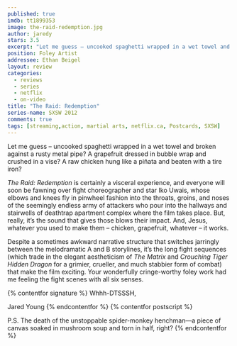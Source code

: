 ```yaml
---
published: true
imdb: tt1899353
image: the-raid-redemption.jpg
author: jaredy
stars: 3.5
excerpt: "Let me guess – uncooked spaghetti wrapped in a wet towel and broken against a rusty metal pipe? A grapefruit dressed in bubble wrap and crushed in a vise? A raw chicken hung like a piñata and beaten with a tire iron?"
position: Foley Artist
addressee: Ethan Beigel
layout: review
categories:
  - reviews
  - series
  - netflix
  - on-video
title: "The Raid: Redemption"
series-name: SXSW 2012
comments: true
tags: [streaming,action, martial arts, netflix.ca, Postcards, SXSW]
---
```

Let me guess – uncooked spaghetti wrapped in a wet towel and broken against a rusty metal pipe? A grapefruit dressed in bubble wrap and crushed in a vise? A raw chicken hung like a piñata and beaten with a tire iron? 

*The Raid: Redemption* is certainly a visceral experience, and everyone will soon be fawning over fight choreographer and star Iko Uwais, whose elbows and knees fly in pinwheel fashion into the throats, groins, and noses of the seemingly endless army of attackers who pour into the hallways and stairwells of deathtrap apartment complex where the film takes place. But, really, it’s the sound that gives those blows their impact. And, Jesus, whatever you used to make them – chicken, grapefruit, whatever – it works.

Despite a sometimes awkward narrative structure that switches jarringly between the melodramatic A and B storylines, it’s the long fight sequences (which trade in the elegant aestheticism of *The Matrix* and *Crouching Tiger Hidden Dragon* for a grimier, crueller, and much stabbier form of combat) that make the film exciting. Your wonderfully cringe-worthy foley work had me feeling the fight scenes with all six senses.

{% contentfor signature %}
Whhh-DTSSSH,

Jared Young
{% endcontentfor %}
{% contentfor postscript %}

P.S. The death of the unstoppable spider-monkey henchman—a piece of canvas soaked in mushroom soup and torn in half, right?
{% endcontentfor %}
